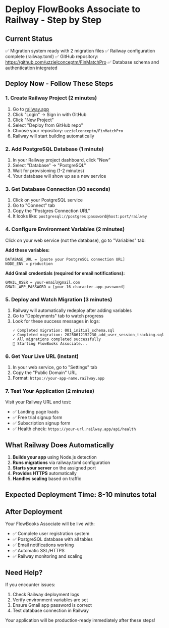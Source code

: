 # Deploy FlowBooks Associate to Railway - Step by Step

## Current Status
✅ Migration system ready with 2 migration files
✅ Railway configuration complete (railway.toml)
✅ GitHub repository: https://github.com/uzzielconceptm/FinMatchPro
✅ Database schema and authentication integrated

## Deploy Now - Follow These Steps

### 1. Create Railway Project (2 minutes)

1. Go to [railway.app](https://railway.app)
2. Click "Login" → Sign in with GitHub
3. Click "New Project"
4. Select "Deploy from GitHub repo"
5. Choose your repository: `uzzielconceptm/FinMatchPro`
6. Railway will start building automatically

### 2. Add PostgreSQL Database (1 minute)

1. In your Railway project dashboard, click "New"
2. Select "Database" → "PostgreSQL"
3. Wait for provisioning (1-2 minutes)
4. Your database will show up as a new service

### 3. Get Database Connection (30 seconds)

1. Click on your PostgreSQL service
2. Go to "Connect" tab
3. Copy the "Postgres Connection URL"
4. It looks like: `postgresql://postgres:password@host:port/railway`

### 4. Configure Environment Variables (2 minutes)

Click on your web service (not the database), go to "Variables" tab:

**Add these variables:**
```
DATABASE_URL = [paste your PostgreSQL connection URL]
NODE_ENV = production
```

**Add Gmail credentials (required for email notifications):**
```
GMAIL_USER = your-email@gmail.com
GMAIL_APP_PASSWORD = [your-16-character-app-password]
```

### 5. Deploy and Watch Migration (3 minutes)

1. Railway will automatically redeploy after adding variables
2. Go to "Deployments" tab to watch progress
3. Look for these success messages in logs:
   ```
   ✓ Completed migration: 001_initial_schema.sql
   ✓ Completed migration: 20250612152230_add_user_session_tracking.sql
   ✓ All migrations completed successfully
   🚀 Starting FlowBooks Associate...
   ```

### 6. Get Your Live URL (instant)

1. In your web service, go to "Settings" tab
2. Copy the "Public Domain" URL
3. Format: `https://your-app-name.railway.app`

### 7. Test Your Application (2 minutes)

Visit your Railway URL and test:
- ✅ Landing page loads
- ✅ Free trial signup form
- ✅ Subscription signup form
- ✅ Health check: `https://your-url.railway.app/api/health`

## What Railway Does Automatically

1. **Builds your app** using Node.js detection
2. **Runs migrations** via railway.toml configuration
3. **Starts your server** on the assigned port
4. **Provides HTTPS** automatically
5. **Handles scaling** based on traffic

## Expected Deployment Time: 8-10 minutes total

## After Deployment

Your FlowBooks Associate will be live with:
- ✅ Complete user registration system
- ✅ PostgreSQL database with all tables
- ✅ Email notifications working
- ✅ Automatic SSL/HTTPS
- ✅ Railway monitoring and scaling

## Need Help?

If you encounter issues:
1. Check Railway deployment logs
2. Verify environment variables are set
3. Ensure Gmail app password is correct
4. Test database connection in Railway

Your application will be production-ready immediately after these steps!